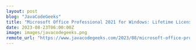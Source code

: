 ```yaml
---
layout: post
blog: "JavaCodeGeeks"
title: "Microsoft Office Professional 2021 for Windows: Lifetime License (2-Pack)"
date: 2023-08-23T06:00:00Z
image: images/javacodegeeks.png
remote_url: "https://www.javacodegeeks.com/2023/08/microsoft-office-professional-2021-for-windows-lifetime-license-2-pack-2.html"
---
```

